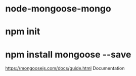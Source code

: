 # node-mongoose-mongo
# npm init
# npm install mongoose --save
https://mongoosejs.com/docs/guide.html Documentation
